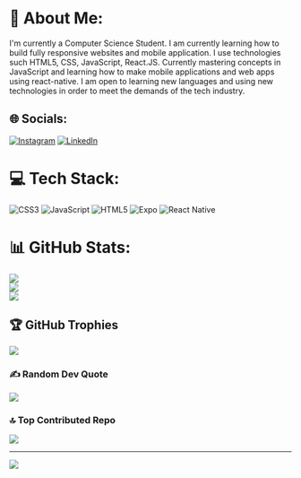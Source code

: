 # 💫 About Me:
I'm currently a Computer Science Student. I am currently learning how to build fully responsive websites and mobile application. I use technologies such HTML5, CSS, JavaScript, React.JS. Currently mastering concepts in JavaScript and learning how to make mobile applications and web apps using react-native. I am open to learning new languages and using new technologies in order to meet the demands of the tech industry.


## 🌐 Socials:
[![Instagram](https://img.shields.io/badge/Instagram-%23E4405F.svg?logo=Instagram&logoColor=white)](https://instagram.com/www.instagram.com/khofi_jayden_) [![LinkedIn](https://img.shields.io/badge/LinkedIn-%230077B5.svg?logo=linkedin&logoColor=white)](https://linkedin.com/in/www.linkedin.com/in/jaydenosafo) 

# 💻 Tech Stack:
![CSS3](https://img.shields.io/badge/css3-%231572B6.svg?style=for-the-badge&logo=css3&logoColor=white) ![JavaScript](https://img.shields.io/badge/javascript-%23323330.svg?style=for-the-badge&logo=javascript&logoColor=%23F7DF1E) ![HTML5](https://img.shields.io/badge/html5-%23E34F26.svg?style=for-the-badge&logo=html5&logoColor=white) ![Expo](https://img.shields.io/badge/expo-1C1E24?style=for-the-badge&logo=expo&logoColor=#D04A37) ![React Native](https://img.shields.io/badge/react_native-%2320232a.svg?style=for-the-badge&logo=react&logoColor=%2361DAFB)
# 📊 GitHub Stats:
![](https://github-readme-stats.vercel.app/api?username=JAYDEN2904&theme=dark&hide_border=false&include_all_commits=false&count_private=false)<br/>
![](https://github-readme-streak-stats.herokuapp.com/?user=JAYDEN2904&theme=dark&hide_border=false)<br/>
![](https://github-readme-stats.vercel.app/api/top-langs/?username=JAYDEN2904&theme=dark&hide_border=false&include_all_commits=false&count_private=false&layout=compact)

## 🏆 GitHub Trophies
![](https://github-profile-trophy.vercel.app/?username=JAYDEN2904&theme=radical&no-frame=false&no-bg=false&margin-w=4)

### ✍️ Random Dev Quote
![](https://quotes-github-readme.vercel.app/api?type=horizontal&theme=radical)

### 🔝 Top Contributed Repo
![](https://github-contributor-stats.vercel.app/api?username=JAYDEN2904&limit=5&theme=dark&combine_all_yearly_contributions=true)

---
[![](https://visitcount.itsvg.in/api?id=JAYDEN2904&icon=0&color=0)](https://visitcount.itsvg.in)

<!-- Proudly created with GPRM ( https://gprm.itsvg.in ) -->
